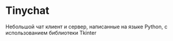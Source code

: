 # Tinychat
Небольшой чат клиент и сервер, написанные на языке Python, с использованием библиотеки Tkinter